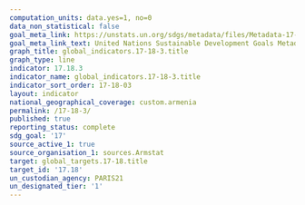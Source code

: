 ```yaml
---
computation_units: data.yes=1, no=0
data_non_statistical: false
goal_meta_link: https://unstats.un.org/sdgs/metadata/files/Metadata-17-18-03.pdf
goal_meta_link_text: United Nations Sustainable Development Goals Metadata (pdf 468kB)
graph_title: global_indicators.17-18-3.title
graph_type: line
indicator: 17.18.3
indicator_name: global_indicators.17-18-3.title
indicator_sort_order: 17-18-03
layout: indicator
national_geographical_coverage: custom.armenia
permalink: /17-18-3/
published: true
reporting_status: complete
sdg_goal: '17'
source_active_1: true
source_organisation_1: sources.Armstat
target: global_targets.17-18.title
target_id: '17.18'
un_custodian_agency: PARIS21
un_designated_tier: '1'
---
```

